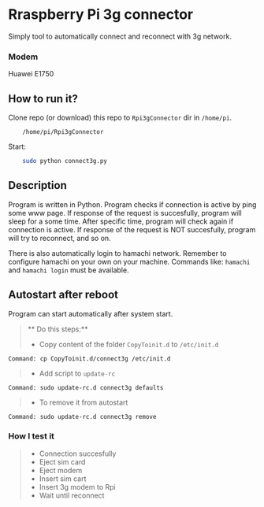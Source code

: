 
# Rraspberry Pi 3g connector

Simply tool to automatically connect and reconnect with 3g network.



### Modem
Huawei  E1750

## How to run it?
Clone repo (or download) this repo to `Rpi3gConnector` dir in `/home/pi`.

```
	/home/pi/Rpi3gConnector
```


Start:

```sh
    sudo python connect3g.py
```

## Description
Program is written in Python. Program checks if connection is active by ping some www page. If response of the request is succesfully, program will sleep for a some time. After specific time, program will check again if connection is active. If response of the request is NOT succesfully, program will try to reconnect, and so on. 


There is also automatically login to hamachi network. Remember to configure hamachi on your own on your machine. Commands like: `hamachi` and `hamachi login` must be available. 



## Autostart after reboot 
Program can start automatically after system start.


> ** Do this steps:**
> - Copy content of the folder ```CopyToinit.d``` to `/etc/init.d`

    Command: cp CopyToinit.d/connect3g /etc/init.d

> - Add script to `update-rc`
    
    Command: sudo update-rc.d connect3g defaults

> - To remove it from autostart

    Command: sudo update-rc.d connect3g remove




### How I test it 

>- Connection succesfully 
>- Eject sim card
>- Eject modem 
>- Insert sim cart
>- Insert 3g modem to Rpi
>- Wait until reconnect


